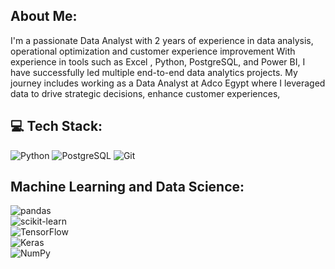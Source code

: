 ## About Me:

I'm a passionate Data Analyst with 2 years of experience in data analysis, operational optimization and customer experience improvement With experience in tools such as Excel , Python, PostgreSQL, and Power BI, 
I have successfully led multiple end-to-end data analytics projects. My journey includes working as a Data Analyst at Adco Egypt where I leveraged data to drive strategic decisions, enhance customer experiences,
## 💻 Tech Stack:
![Python](https://img.shields.io/badge/Python-3776AB?style=for-the-badge&logo=python&logoColor=white)
![PostgreSQL](https://img.shields.io/badge/PostgreSQL-316192?style=for-the-badge&logo=postgresql&logoColor=white)
![Git](https://img.shields.io/badge/Git-F05032?style=for-the-badge&logo=git&logoColor=white)
## Machine Learning and Data Science:
<img src="https://img.shields.io/badge/pandas-150458?style=for-the-badge&logo=pandas&logoColor=white" alt="pandas"/><br>
<img src="https://img.shields.io/badge/scikit--learn-F7931E?style=for-the-badge&logo=scikit-learn&logoColor=white" alt="scikit-learn"/><br>
<img src="https://img.shields.io/badge/TensorFlow-FF6F00?style=for-the-badge&logo=tensorflow&logoColor=white" alt="TensorFlow"/><br>
<img src="https://img.shields.io/badge/Keras-D00000?style=for-the-badge&logo=keras&logoColor=white" alt="Keras"/><br>
<img src="https://img.shields.io/badge/NumPy-013243?style=for-the-badge&logo=numpy&logoColor=white" alt="NumPy"/>





